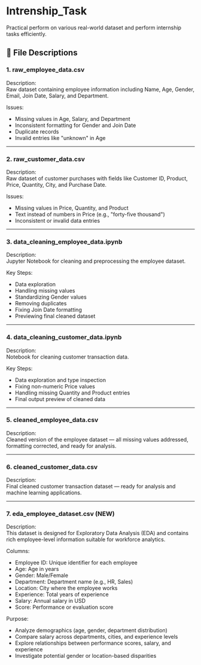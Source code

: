 # Intrenship_Task
Practical perform on various real-world dataset and perform internship tasks efficiently.

## 📂 File Descriptions

### 1. raw_employee_data.csv

Description:  
Raw dataset containing employee information including Name, Age, Gender, Email, Join Date, Salary, and Department.

Issues:  
- Missing values in Age, Salary, and Department  
- Inconsistent formatting for Gender and Join Date  
- Duplicate records  
- Invalid entries like "unknown" in Age  

---

### 2. raw_customer_data.csv

Description:  
Raw dataset of customer purchases with fields like Customer ID, Product, Price, Quantity, City, and Purchase Date.

Issues:  
- Missing values in Price, Quantity, and Product  
- Text instead of numbers in Price (e.g., "forty-five thousand")  
- Inconsistent or invalid data entries  

---

### 3. data_cleaning_employee_data.ipynb

Description:  
Jupyter Notebook for cleaning and preprocessing the employee dataset.

Key Steps:  
- Data exploration  
- Handling missing values  
- Standardizing Gender values  
- Removing duplicates  
- Fixing Join Date formatting  
- Previewing final cleaned dataset  

---

### 4. data_cleaning_customer_data.ipynb

Description:  
Notebook for cleaning customer transaction data.

Key Steps:  
- Data exploration and type inspection  
- Fixing non-numeric Price values  
- Handling missing Quantity and Product entries  
- Final output preview of cleaned data  

---

### 5. cleaned_employee_data.csv

Description:  
Cleaned version of the employee dataset — all missing values addressed, formatting corrected, and ready for analysis.

---

### 6. cleaned_customer_data.csv

Description:  
Final cleaned customer transaction dataset — ready for analysis and machine learning applications.

---

### 7. eda_employee_dataset.csv (NEW)

Description:  
This dataset is designed for Exploratory Data Analysis (EDA) and contains rich employee-level information suitable for workforce analytics.

Columns:  
- Employee ID: Unique identifier for each employee  
- Age: Age in years  
- Gender: Male/Female  
- Department: Department name (e.g., HR, Sales)  
- Location: City where the employee works  
- Experience: Total years of experience  
- Salary: Annual salary in USD  
- Score: Performance or evaluation score  

Purpose:  
- Analyze demographics (age, gender, department distribution)  
- Compare salary across departments, cities, and experience levels  
- Explore relationships between performance scores, salary, and experience  
- Investigate potential gender or location-based disparities
